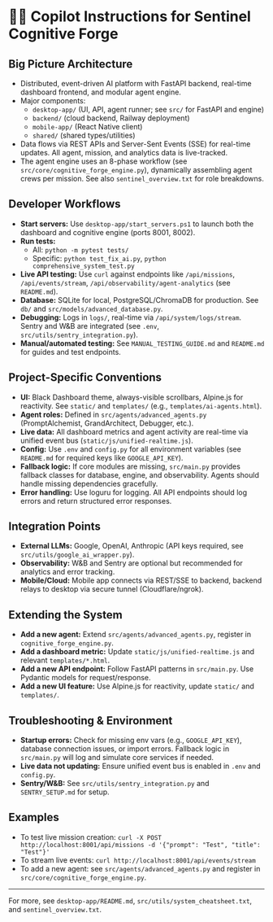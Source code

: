 # 🧑‍💻 Copilot Instructions for Sentinel Cognitive Forge

## Big Picture Architecture
- Distributed, event-driven AI platform with FastAPI backend, real-time dashboard frontend, and modular agent engine.
- Major components:
  - `desktop-app/` (UI, API, agent runner; see `src/` for FastAPI and engine)
  - `backend/` (cloud backend, Railway deployment)
  - `mobile-app/` (React Native client)
  - `shared/` (shared types/utilities)
- Data flows via REST APIs and Server-Sent Events (SSE) for real-time updates. All agent, mission, and analytics data is live-tracked.
- The agent engine uses an 8-phase workflow (see `src/core/cognitive_forge_engine.py`), dynamically assembling agent crews per mission. See also `sentinel_overview.txt` for role breakdowns.

## Developer Workflows
- **Start servers:** Use `desktop-app/start_servers.ps1` to launch both the dashboard and cognitive engine (ports 8001, 8002).
- **Run tests:**
  - All: `python -m pytest tests/`
  - Specific: `python test_fix_ai.py`, `python comprehensive_system_test.py`
- **Live API testing:** Use `curl` against endpoints like `/api/missions`, `/api/events/stream`, `/api/observability/agent-analytics` (see `README.md`).
- **Database:** SQLite for local, PostgreSQL/ChromaDB for production. See `db/` and `src/models/advanced_database.py`.
- **Debugging:** Logs in `logs/`, real-time via `/api/system/logs/stream`. Sentry and W&B are integrated (see `.env`, `src/utils/sentry_integration.py`).
- **Manual/automated testing:** See `MANUAL_TESTING_GUIDE.md` and `README.md` for guides and test endpoints.

## Project-Specific Conventions
- **UI:** Black Dashboard theme, always-visible scrollbars, Alpine.js for reactivity. See `static/` and `templates/` (e.g., `templates/ai-agents.html`).
- **Agent roles:** Defined in `src/agents/advanced_agents.py` (PromptAlchemist, GrandArchitect, Debugger, etc.).
- **Live data:** All dashboard metrics and agent activity are real-time via unified event bus (`static/js/unified-realtime.js`).
- **Config:** Use `.env` and `config.py` for all environment variables (see `README.md` for required keys like `GOOGLE_API_KEY`).
- **Fallback logic:** If core modules are missing, `src/main.py` provides fallback classes for database, engine, and observability. Agents should handle missing dependencies gracefully.
- **Error handling:** Use loguru for logging. All API endpoints should log errors and return structured error responses.

## Integration Points
- **External LLMs:** Google, OpenAI, Anthropic (API keys required, see `src/utils/google_ai_wrapper.py`).
- **Observability:** W&B and Sentry are optional but recommended for analytics and error tracking.
- **Mobile/Cloud:** Mobile app connects via REST/SSE to backend, backend relays to desktop via secure tunnel (Cloudflare/ngrok).

## Extending the System
- **Add a new agent:** Extend `src/agents/advanced_agents.py`, register in `cognitive_forge_engine.py`.
- **Add a dashboard metric:** Update `static/js/unified-realtime.js` and relevant `templates/*.html`.
- **Add a new API endpoint:** Follow FastAPI patterns in `src/main.py`. Use Pydantic models for request/response.
- **Add a new UI feature:** Use Alpine.js for reactivity, update `static/` and `templates/`.

## Troubleshooting & Environment
- **Startup errors:** Check for missing env vars (e.g., `GOOGLE_API_KEY`), database connection issues, or import errors. Fallback logic in `src/main.py` will log and simulate core services if needed.
- **Live data not updating:** Ensure unified event bus is enabled in `.env` and `config.py`.
- **Sentry/W&B:** See `src/utils/sentry_integration.py` and `SENTRY_SETUP.md` for setup.

## Examples
- To test live mission creation: `curl -X POST http://localhost:8001/api/missions -d '{"prompt": "Test", "title": "Test"}'`
- To stream live events: `curl http://localhost:8001/api/events/stream`
- To add a new agent: see `src/agents/advanced_agents.py` and register in `src/core/cognitive_forge_engine.py`.

---
For more, see `desktop-app/README.md`, `src/utils/system_cheatsheet.txt`, and `sentinel_overview.txt`.
